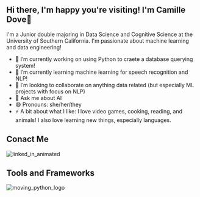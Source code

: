 ## Hi there, I'm happy you're visiting! I'm Camille Dove👋

I'm a Junior double majoring in Data Science and Cognitive Science at the University of Southern California. I'm passionate about machine learning and data engineering!

- 🔭 I’m currently working on using Python to craete a database querying system!
- 🌱 I’m currently learning machine learning for speech recognition and NLP!
- 👯 I’m looking to collaborate on anything data related (but especially ML projects with focus on NLP)
- 💬 Ask me about AI
- 😄 Pronouns: she/her/they
- ⚡ A bit about what I like: I love video games, cooking, reading, and animals! I also love learning new things, especially languages.

## Conact Me
![linked_in_animated]([http://www.linkedin.com/in/camille-dove])


## Tools and Frameworks
![moving_python_logo](https://github.com/user-attachments/assets/5b20e883-a018-4f02-92ac-adaf026f1ba9)

<!--
**CamilleDove/CamilleDove** is a ✨ _special_ ✨ repository because its `README.md` (this file) appears on your GitHub profile.

Here are some ideas to get you started:

- 🔭 I’m currently working on using Python to craete a database querying system!
- 🌱 I’m currently learning machine learning for speech recognition and NLP!
- 👯 I’m looking to collaborate on anything data related (but especially ML projects with focus on NLP)
- 💬 Ask me about AI
- 😄 Pronouns: she/her/they
- ⚡ A bit about what I like: I love video games, cooking, reading, and animals! I also love learning new things, especially languages.
-->
